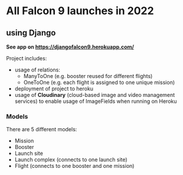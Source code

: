 # All Falcon 9 launches in 2022 #
## using Django ## 

**See app on https://djangofalcon9.herokuapp.com/**

Project includes:
 - usage of relations: 
   - ManyToOne (e.g. booster reused for different flights)
   - OneToOne (e.g. each flight is assigned to one unique mission)
- deployment of project to heroku
- usage of **Cloudinary** (cloud-based image and video management services) to enable usage of ImageFields when running on Heroku

### Models ###

There are 5 different models:
   - Mission
   - Booster
   - Launch site
   - Launch complex (connects to one launch site)
   - Flight (connects to one booster and one mission)